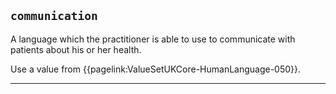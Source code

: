 ## `communication`
A language which the practitioner is able to use to communicate with patients about his or her health.

Use a value from {{pagelink:ValueSetUKCore-HumanLanguage-050}}.


---

